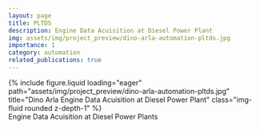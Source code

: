 ```yaml
---
layout: page
title: PLTDS
description: Engine Data Acuisition at Diesel Power Plant
img: assets/img/project_preview/dino-arla-automation-pltds.jpg
importance: 1
category: automation
related_publications: true
---
```


<div class="row">
    <div class="col-sm mt-3 mt-md-0">
        {% include figure.liquid loading="eager" path="assets/img/project_preview/dino-arla-automation-pltds.jpg" title="Dino Arla Engine Data Acuisition at Diesel Power Plant" class="img-fluid rounded z-depth-1" %}
    </div>
</div>
<div class="caption">
    Engine Data Acuisition at Diesel Power Plants
</div>


